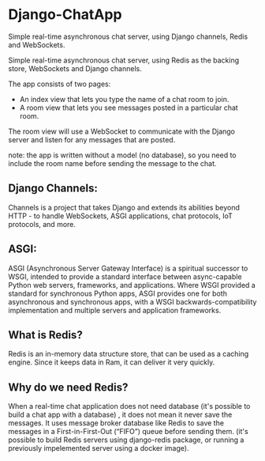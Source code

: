 # Django-ChatApp
Simple real-time asynchronous chat server, using Django channels, Redis and WebSockets.

Simple real-time asynchronous chat server, using Redis as the backing store, WebSockets and Django channels.

The app consists of two pages:

- An index view that lets you type the name of a chat room to join.
- A room view that lets you see messages posted in a particular chat room.

The room view will use a WebSocket to communicate with the Django server and listen for any messages that are posted.

note: the app is written without a model (no database), so you need to include the room name before sending the message to the chat.

## Django Channels:
Channels is a project that takes Django and extends its abilities beyond HTTP - to handle WebSockets, ASGI applications, chat protocols, IoT protocols, and more.

## ASGI:
ASGI (Asynchronous Server Gateway Interface) is a spiritual successor to WSGI, intended to provide a standard interface between async-capable Python web servers, frameworks, and applications.
Where WSGI provided a standard for synchronous Python apps, ASGI provides one for both asynchronous and synchronous apps, with a WSGI backwards-compatibility implementation and multiple servers and application frameworks.

## What is Redis?
Redis is an in-memory data structure store, that can be used as a caching engine. Since it keeps data in Ram, it can deliver it very quickly.

## Why do we need Redis?
When a real-time chat application does not need database (it's possible to build a chat app with a database) , it does not mean it never save the messages. It uses message broker database like Redis to save the messages in a First-in-First-Out (“FIFO”) queue before sending them.
(it's possible to build Redis servers using django-redis package, or running a previously impelemented server using a docker image).
